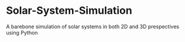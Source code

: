 # Solar-System-Simulation
A barebone simulation of solar systems in both 2D and 3D prespectives using Python
